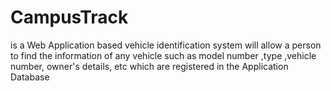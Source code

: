 # CampusTrack
is a Web Application based vehicle identification system will allow a person to find the information of any vehicle such as model number ,type ,vehicle number, owner's details, etc which are registered in the Application Database
